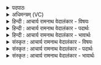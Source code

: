 <details><summary>पदपाठः</summary>

अ꣡द꣢꣯र्शि। गा꣣तुवि꣡त्त꣢मः। गा꣣तु। वि꣡त्त꣢꣯मः। य꣡स्मि꣢꣯न्। व्र꣣ता꣡नि꣢। आ꣣दधुः꣢। आ꣣। दधुः꣢। उ꣡प꣢꣯। उ꣣। सु꣢। जा꣣त꣢म्। आ꣡र्य꣢꣯स्य। व꣡र्ध꣢꣯नम्। अ꣣ग्नि꣢म्। न꣣क्षन्तु। नः। गि꣡रः꣢꣯। १५१५।
</details>

<details><summary>अधिमन्त्रम् (VC)</summary>

- अग्निः
- सौभरि: काण्व:
- बृहती
- मध्यमः
</details>

<details><summary>हिन्दी : आचार्य रामनाथ वेदालंकार - विषयः</summary>

प्रथम ऋचा पूर्वार्चिक में ४७ क्रमाङ्क पर परमेश्वर की पूजा के विषय में व्याख्यात हो चुकी है। यहाँ परमात्मा और राजा का विषय वर्णित करते हैं।
</details>

<details><summary>हिन्दी : आचार्य रामनाथ वेदालंकार - पदार्थः</summary>

पदार्थान्वयभाषाः -  (गातुवित्तमः) कर्तव्य-मार्ग का अतिशय बोध करानेवाले जगदीश्वर वा राजा के (अदर्शि) हमने दर्शन किये हैं, (यस्मिन्) जिसके आश्रय में रहते हुए प्रजाजन (व्रतानि) अपने-अपने कर्तव्य कर्म (आदधुः) करते हैं। (उ सुजातम्) भली-भाँति अन्तरात्मा में प्रकट हुए अथवा निर्वाचन-पद्धति से राजा के पद पर अभिषिक्त हुए और (आर्यस्य वर्धनम्) श्रेष्ठ मनुष्य को बढ़ानेवाले (अग्निम्) अग्रनायक जगदीश्वर वा राजा के पास (नः) हमारे (गिरः) प्रार्थना-वचन (उप नक्षन्तु) पहुँचें ॥१॥
</details>

<details><summary>हिन्दी : आचार्य रामनाथ वेदालंकार - भावार्थः</summary>

भावार्थभाषाः -  जैसे जगदीश्वर कर्तव्यमार्ग का बोधक,आर्यों को प्रोत्साहन देनेवाला और दुर्जनों को दण्डित करनेवाला है,वैसे ही राजा को भी होना चाहिए ॥१॥
</details>

<details><summary>संस्कृत : आचार्य रामनाथ वेदालंकार - विषयः</summary>

तत्र प्रथमा ऋक् पूर्वार्चिके ४७ क्रमाङ्के परमेश्वरार्चनविषये व्याख्याता। अत्र परमात्मनृपत्योर्विषय उच्यते।
</details>

<details><summary>संस्कृत : आचार्य रामनाथ वेदालंकार - पदार्थः</summary>

पदार्थान्वयभाषाः -  (गातुवित्तमः) गातुं कर्तव्याकर्तव्यमार्गमतिशयेन वेदयति ज्ञापयति यः स जगदीश्वरो नृपतिर्वा (अदर्शि) अस्माभिर्दृष्टोऽस्ति, (यस्मिन्) यस्याश्रये विद्यमानाः प्रजाजनाः (व्रतानि) स्वीयानि स्वीयानि कर्तव्यकर्माणि (आदधुः) कुर्वन्ति। (उ) अथ च (सुजातम्) सम्यक् अन्तरात्मनि आविर्भूतम्,निर्वाचनपद्धत्या राजपदेऽभिषिक्तं वा, (आर्यस्य वर्धनम्) श्रेष्ठजनस्य वृद्धिकरम् (अग्निम्) अग्रनायकं जगदीश्वरं नृपतिं वा (नः) अस्माकम् (गिरः) प्रार्थनावचनानि (उप नक्षन्तु) उपगच्छन्तु ॥१॥
</details>

<details><summary>संस्कृत : आचार्य रामनाथ वेदालंकार - भावार्थः</summary>

भावार्थभाषाः -  यथा जगदीश्वरः कर्तव्यमार्गबोधक आर्याणां प्रोत्साहको दुर्जनानां च दण्डयिताऽस्ति तथैव नृपतिनापि भाव्यम् ॥१॥
</details>
